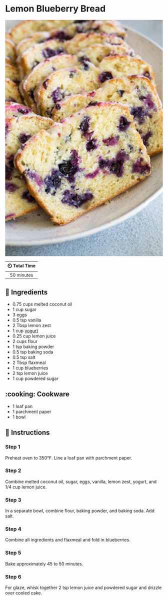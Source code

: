 # Lemon Blueberry Bread

![Lemon Blueberry Bread](../assets/images/lemon-blueberry-bread.jpg)

| :timer_clock: Total Time |
|:-----------------------: |
| 50 minutes |

## :salt: Ingredients

- 0.75 cups melted coconut oil
- 1 cup sugar
- 3 eggs
- 0.5 tsp vanilla
- 2 Tbsp lemon zest
- 1 cup [yogurt][1]
- 0.25 cup lemon juice
- 2 cups flour
- 1 tsp baking powder
- 0.5 tsp baking soda
- 0.5 tsp salt
- 2 Tbsp flaxmeal
- 1 cup blueberries
- 2 tsp lemon juice
- 1 cup powdered sugar

## :cooking: Cookware

- 1 loaf pan
- 1 parchment paper
- 1 bowl

## :pencil: Instructions

### Step 1

Preheat oven to 350°F. Line a loaf pan with parchment paper.

### Step 2

Combine melted coconut oil, sugar, eggs, vanilla, lemon zest, yogurt, and 1/4 cup lemon juice.

### Step 3

In a separate bowl, combine flour, baking powder, and baking soda. Add salt.

### Step 4

Combine all ingredients and flaxmeal and fold in blueberries.

### Step 5

Bake approximately 45 to 50 minutes.

### Step 6

For glaze, whisk together 2 tsp lemon juice and powdered sugar and drizzle over cooled cake.

[1]: <../ingredients/yogurt.md>
